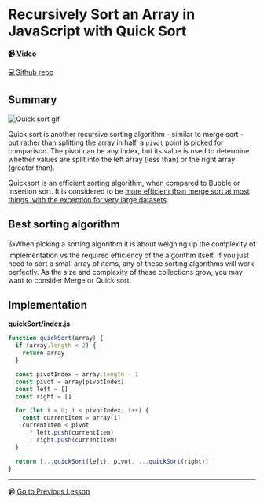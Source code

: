 # Recursively Sort an Array in JavaScript with Quick Sort

**[📹 Video](https://egghead.io/lessons/javascript-recursively-sort-an-array-in-javascript-with-quick-sort)**

💻[Github repo](https://github.com/kyleshevlin/intro-to-data-structures-and-algorithms/blob/master/quickSort/index.js)

## Summary

![Quick sort gif](https://www.tutorialspoint.com/data_structures_algorithms/images/quick_sort_partition_animation.gif)

Quick sort is another recursive sorting algorithm - similar to merge sort - but rather than splitting the array in half, a `pivot` point is picked for comparison. The pivot can be any index, but its value is used to determine whether values are split into the left array (less than) or the right array (greater than).

Quicksort is an efficient sorting algorithm, when compared to Bubble or Insertion sort. It is considered to be [more efficient than merge sort at most things, with the exception for very large datasets](https://www.geeksforgeeks.org/quicksort-better-mergesort/).

## Best sorting algorithm

👍When picking a sorting algorithm it is about weighing up the complexity of implementation vs the required efficiency of the algorithm itself. If you just need to sort a small array of items, any of these sorting algorithms will work perfectly. As the size and complexity of these collections grow, you may want to consider Merge or Quick sort.


## Implementation

**quickSort/index.js**

```js
function quickSort(array) {
  if (array.length < 2) {
    return array
  }

  const pivotIndex = array.length - 1
  const pivot = array[pivotIndex]
  const left = []
  const right = []

  for (let i = 0; i < pivotIndex; i++) {
    const currentItem = array[i]
    currentItem < pivot
      ? left.push(currentItem)
      : right.push(currentItem)
  }

  return [...quickSort(left), pivot, ...quickSort(right)]
}
```

---

📹 [Go to Previous Lesson](https://egghead.io/lessons/javascript-divide-and-recurse-over-an-array-with-merge-sort-in-javascript)
